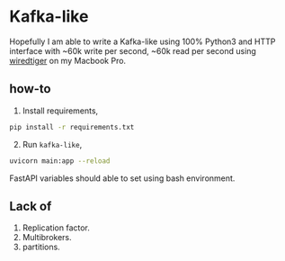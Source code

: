 # Kafka-like

Hopefully I am able to write a Kafka-like using 100% Python3 and HTTP interface with ~60k write per second, ~60k read per second using [wiredtiger](http://source.wiredtiger.com/1.4.2/group__wt__python.html) on my Macbook Pro.

## how-to

1. Install requirements,

```bash
pip install -r requirements.txt
```

2. Run `kafka-like`,

```bash
uvicorn main:app --reload
```

FastAPI variables should able to set using bash environment.

## Lack of

1. Replication factor.
2. Multibrokers.
3. partitions.